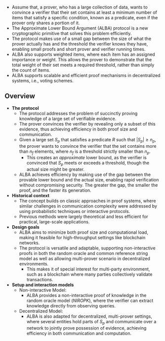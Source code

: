 - Assume that, a prover, who has a large collection of data, wants to convince a verifier that their set contains at least a minimum number of items that satisfy a specific condition, known as a predicate, even if the prover only shares a portion of it.
- The Approximate Lower Bound Argument (ALBA) protocol is a new cryptographic primitive that solves this problem efficiently.
- The protocol makes use of a small gap between the size of what the prover actually has and the threshold the verifier knows they have, enabling small proofs and short prover and verifier running times.
- ALBA also supports weighted items, where each item has an assigned importance or weight. This allows the prover to demonstrate that the total weight of their set meets a required threshold, rather than simply the count of items.
- ALBA supports scalable and efficient proof mechanisms in decentralized systems, i.e., voting schemes.

## Overview
- **The protocol**
    - The protocol addresses the problem of succinctly proving knowledge of a large set of verifiable evidence.
    - The prover convinces the verifier by revealing only a subset of this evidence, thus achieving efficiency in both proof size and communication.
    - Given a large set $S_p$ that satisfies a predicate $R$ such that $|S_p| \geq n_p$, the prover wants to convince the verifier that the set contains more than $n_f$ elements, where $n_f$ is a threshold strictly smaller than $n_p$.
        - This creates an _approximate_ lower bound, as the verifier is convinced that $S_p$ meets or exceeds a threshold, though the actual size might be greater.
    - ALBA achieves efficiency by making use of the gap between the provable lower bound and the actual size, enabling rapid verification without compromising security. The greater the gap, the smaller the proof, and the faster its generation.
- **Historical context**
    - The concept builds on classic approaches in proof systems, where similar challenges in communication complexity were addressed by using probabilistic techniques or interactive protocols.
    - Previous methods were largely theoretical and less efficient for practical, large-scale applications.
- **Design goals**
    - ALBA aims to minimize both proof size and computational load, making it feasible for high-throughput settings like blockchain networks.
    - The protocol is versatile and adaptable, supporting non-interactive proofs in both the random oracle and common reference string model as well as allowing multi-prover scenario in decentralized environments.
        - This makes it of special interest for multi-party environment, such as a blockchain where many parties collectively validate transactions.
- **Setup and interaction models**
    - Non-interactive Model:
        - ALBA provides a non-interactive proof of knowledge in the random oracle model (_NIROPK_), where the verifier can extract knowledge directly from observing queries.
    - Decentralized Model:
        - ALBA is also adapted for decentralized, multi-prover settings, where several entities hold parts of $S_p$ and communicate over a network to jointly prove possession of evidence, achieving efficiency in both communication and computation.
